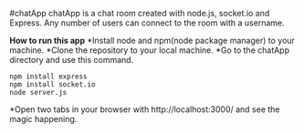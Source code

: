 #chatApp
chatApp is a chat room created with node.js, socket.io and Express. Any number of users can connect to the room with a username.

**How to run this app**
*Install node and npm(node package manager) to your machine.
*Clone the repository to your local machine.
*Go to the chatApp directory and use this command.
```shell
npm install express
npm install socket.io
node server.js
```
*Open two tabs in your browser with http://localhost:3000/ and see the magic happening.

